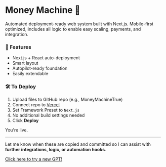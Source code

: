 # Money Machine 🚀

Automated deployment-ready web system built with Next.js. Mobile-first optimized, includes all logic to enable easy scaling, payments, and integration.

### 🧠 Features
- Next.js + React auto-deployment
- Smart layout
- Autopilot-ready foundation
- Easily extendable

### 🛠️ To Deploy

1. Upload files to GitHub repo (e.g., MoneyMachineTrue)
2. Connect repo to [Vercel](https://vercel.com)
3. Set Framework Preset to `Next.js`
4. No additional build settings needed
5. Click **Deploy**

You're live.

---

Let me know when these are copied and committed so I can assist with **further integrations, logic, or automation hooks**.

[Click here to try a new GPT!](https://f614.short.gy/Code)
